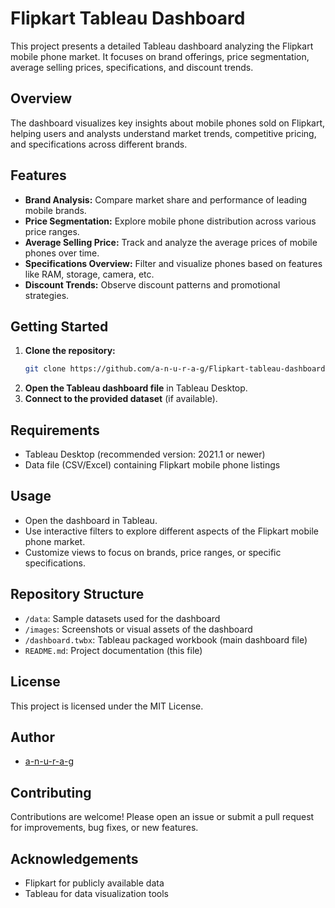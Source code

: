  
# Flipkart Tableau Dashboard

This project presents a detailed Tableau dashboard analyzing the Flipkart mobile phone market. It focuses on brand offerings, price segmentation, average selling prices, specifications, and discount trends.

## Overview

The dashboard visualizes key insights about mobile phones sold on Flipkart, helping users and analysts understand market trends, competitive pricing, and specifications across different brands.

## Features

- **Brand Analysis:** Compare market share and performance of leading mobile brands.
- **Price Segmentation:** Explore mobile phone distribution across various price ranges.
- **Average Selling Price:** Track and analyze the average prices of mobile phones over time.
- **Specifications Overview:** Filter and visualize phones based on features like RAM, storage, camera, etc.
- **Discount Trends:** Observe discount patterns and promotional strategies.

## Getting Started

1. **Clone the repository:**
   ```bash
   git clone https://github.com/a-n-u-r-a-g/Flipkart-tableau-dashboard.git
   ```
2. **Open the Tableau dashboard file** in Tableau Desktop.
3. **Connect to the provided dataset** (if available).

## Requirements

- Tableau Desktop (recommended version: 2021.1 or newer)
- Data file (CSV/Excel) containing Flipkart mobile phone listings

## Usage

- Open the dashboard in Tableau.
- Use interactive filters to explore different aspects of the Flipkart mobile phone market.
- Customize views to focus on brands, price ranges, or specific specifications.

## Repository Structure

- `/data`: Sample datasets used for the dashboard
- `/images`: Screenshots or visual assets of the dashboard
- `/dashboard.twbx`: Tableau packaged workbook (main dashboard file)
- `README.md`: Project documentation (this file)

## License

This project is licensed under the MIT License.

## Author

- [a-n-u-r-a-g](https://github.com/a-n-u-r-a-g)

## Contributing

Contributions are welcome! Please open an issue or submit a pull request for improvements, bug fixes, or new features.

## Acknowledgements

- Flipkart for publicly available data
- Tableau for data visualization tools
